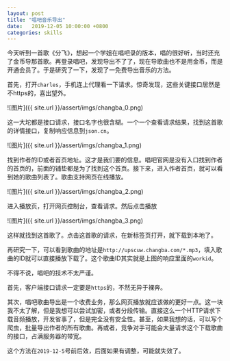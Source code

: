 ```yaml
---
layout: post
title: "唱吧音乐导出"
date:   2019-12-05 10:00:00 +0800
categories: skills
---
```

今天听到一首歌《分飞》，想起一个学姐在唱吧录的版本，唱的很好听，当时还充了金币导那首歌。再登录唱吧，发现导出不了了，现在导歌曲也不是用金币，而是开通会员了。于是研究了一下，发现了一免费导出音乐的方法。

首先，打开`charles`，手机连上代理看一下请求。惊奇发现，这些关键接口居然是不https的，喜出望外。

![图片]({{ site.url }}/assert/imgs/changba_0.png)

这一大坨都是接口请求，接口名字也很含糊。一个一个查看请求结果，找到这首歌的详情接口，复制响应信息到`json.cn`。

![图片]({{ site.url }}/assert/imgs/changba_1.png)

找到作者的ID或者首页地址。这才是我们要的信息。唱吧官网是没有入口找到作者的首页的，前面的铺垫都是为了找到这个首页。接下来，进入作者首页，就可以看到她的歌曲列表了。歌曲支持网页在线播放。

![图片]({{ site.url }}/assert/imgs/changba_2.png)

进入播放页，打开网页控制台，查看请求。然后点击播放

![图片]({{ site.url }}/assert/imgs/changba_3.png)

这样就找到这首歌了。点击这首歌的请求，在新标签页打开，就下载到本地了。

再研究一下，可以看到歌曲的地址是`http://upscuw.changba.com/*.mp3`，填入歌曲的ID就可以直接播放下载了。这个歌曲ID其实就是上图的响应里面的`workid`。

不得不说，唱吧的技术不太严谨。

首先，客户端接口请求一定要是`https`的，不然无异于裸奔。

其次，唱吧歌曲导出是一个收费业务，那么网页播放就应该做的更好一点。这一块我不太了解，但是我想可以尝试加密，或者分段传输。直接这么一个HTTP请求下载音频播放，开发省事了，但是完全没有安全性。甚至，如果我想的话，可以写个爬虫，批量导出作者的所有歌曲。再或者，竞争对手可能会大量请求这个下载歌曲的接口，占满服务器的带宽。

这个方法在`2019-12-5`号前后效，后面如果有调整，可能就失效了。